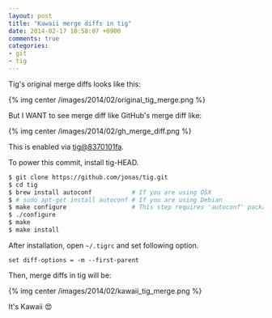 ```yaml
---
layout: post
title: "Kawaii merge diffs in tig"
date: 2014-02-17 10:58:07 +0900
comments: true
categories:
- git
- tig
---
```


Tig's original merge diffs looks like this:

{% img center /images/2014/02/original_tig_merge.png %}

But I WANT to see merge diff like GitHub's merge diff like:

{% img center /images/2014/02/gh_merge_diff.png %}

This is enabled via [tig@8370101fa](https://github.com/jonas/tig/commit/8370101fa9f46d814cef724b65b08e83a2a52e8e).

To power this commit, install tig-HEAD.

```bash
$ git clone https://github.com/jonas/tig.git
$ cd tig
$ brew install autoconf           # If you are using OSX
$ # sudo apt-get install autoconf # If you are using Debian
$ make configure                  # This step requires 'autoconf' package
$ ./configure
$ make
$ make install
```

After installation, open `~/.tigrc` and set following option.

```text
set diff-options = -m --first-parent
```

Then, merge diffs in tig will be:

{% img center /images/2014/02/kawaii_tig_merge.png %}

It's Kawaii :heart_eyes:
